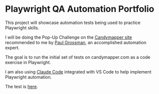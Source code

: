 # Playwright QA Automation Portfolio

This project will showcase automation tests being used to practice Playwright skills.

I will be doing the Pop-Up Challenge on the [Candymapper site](http://www.candymapper.com) recommended to me by [Paul Grossman](https://www.linkedin.com/in/pmgrossman/), an accomplished automation expert. 

The goal is to run the initial set of tests on candymapper.com as a code exercise in Playwright.

I am also using [Claude Code](https://claude.com/product/claude-code) integrated with VS Code to help implement Playwright automation.

The test is [here](https://github.com/AlexMolCode/playwright-automation-tests/blob/main/tests/CandyMapper/candymappercom.spec.ts).
